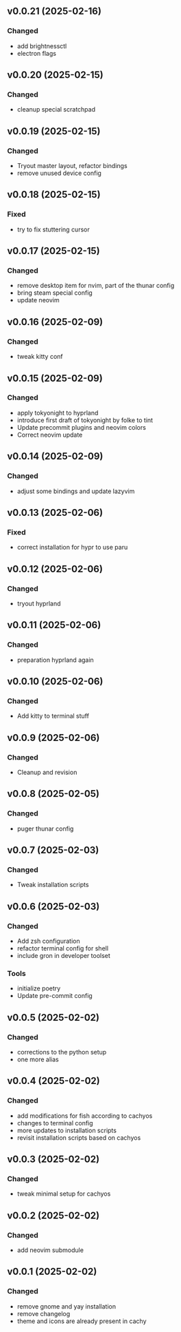 ## v0.0.21 (2025-02-16)

### Changed

- add brightnessctl
- electron flags

## v0.0.20 (2025-02-15)

### Changed

- cleanup special scratchpad

## v0.0.19 (2025-02-15)

### Changed

- Tryout master layout, refactor bindings
- remove unused device config

## v0.0.18 (2025-02-15)

### Fixed

- try to fix stuttering cursor

## v0.0.17 (2025-02-15)

### Changed

- remove desktop item for nvim, part of the thunar config
- bring steam special config
- update neovim

## v0.0.16 (2025-02-09)

### Changed

- tweak kitty conf

## v0.0.15 (2025-02-09)

### Changed

- apply tokyonight to hyprland
- introduce first draft of tokyonight by folke to tint
- Update precommit plugins and neovim colors
- Correct neovim update

## v0.0.14 (2025-02-09)

### Changed

- adjust some bindings and update lazyvim

## v0.0.13 (2025-02-06)

### Fixed

- correct installation for hypr to use paru

## v0.0.12 (2025-02-06)

### Changed

- tryout hyprland

## v0.0.11 (2025-02-06)

### Changed

- preparation hyprland again

## v0.0.10 (2025-02-06)

### Changed

- Add kitty to terminal stuff

## v0.0.9 (2025-02-06)

### Changed

- Cleanup and revision

## v0.0.8 (2025-02-05)

### Changed

-  puger thunar config

## v0.0.7 (2025-02-03)

### Changed

- Tweak installation scripts

## v0.0.6 (2025-02-03)

### Changed

- Add zsh configuration
- refactor terminal config for shell
- include gron in developer toolset

### Tools

- initialize poetry
- Update pre-commit config

## v0.0.5 (2025-02-02)

### Changed

- corrections to the python setup
- one more alias

## v0.0.4 (2025-02-02)

### Changed

- add modifications for fish according to cachyos
- changes to terminal config
- more updates to installation scripts
- revisit installation scripts based on cachyos

## v0.0.3 (2025-02-02)

### Changed

- tweak minimal setup for cachyos

## v0.0.2 (2025-02-02)

### Changed

- add neovim submodule

## v0.0.1 (2025-02-02)

### Changed

- remove gnome and yay installation
- remove changelog
- theme and icons are already present in cachy
